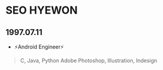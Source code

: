 # SEO HYEWON
## 1997.07.11 

- ⚡Android Engineer⚡

> C, Java, Python
> Adobe Photoshop, Illustration, Indesign
